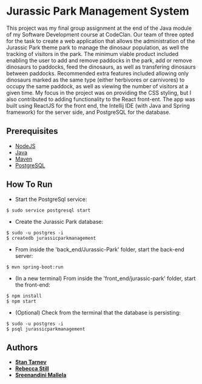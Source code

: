 # Jurassic Park Management System

This project was my final group assignment at the end of the Java module of my Software Development course at CodeClan. Our team of three opted for the task to create a web application that allows the administration of the Jurassic Park theme park to manage the dinosaur population, as well the tracking of visitors in the park. The minimum viable product included enabling the user to add and remove paddocks in the park, add or remove dinosaurs to paddocks, feed the dinosaurs, as well as transfering dinosaurs between paddocks. Recommended extra features included allowing only dinosaurs marked as the same type (either herbivores or carnivores) to occupy the same paddock, as well as viewing the number of visitors at a given time. My focus in the project was on providing the CSS styling, but I also contributed to adding functionality to the React front-ent. The app was built using ReactJS for the front end, the Intellij IDE (with Java and Spring framework) for the server side, and PostgreSQL for the database. 

## Prerequisites

* [NodeJS](https://nodejs.org/en/)
* [Java](https://www.oracle.com/java/technologies/javase-downloads.html)
* [Maven](https://maven.apache.org/download.cgi#)
* [PostgreSQL](https://www.postgresql.org/download/)

## How To Run

* Start the PostgreSql service:

```
$ sudo service postgresql start
```

* Create the Jurassic Park database:

```
$ sudo -u postgres -i
$ createdb jurassicparkmanagement
```

* From inside the 'back_end/Jurassic-Park' folder, start the back-end server:

```
$ mvn spring-boot:run
```

* (In a new terminal) From inside the 'front_end/jurassic-park' folder, start the front-end:

```
$ npm install
$ npm start
```

* (Optional) Check from the terminal that the database is persisting:

```
$ sudo -u postgres -i
$ psql jurassicparkmanagement
```

## Authors

* **[Stan Tarnev](https://github.com/StanTarnev)**
* **[Rebecca Still](https://github.com/Boopster)**
* **[Sreenandini Mallela](https://github.com/SREENANDINIMALLELA)**


